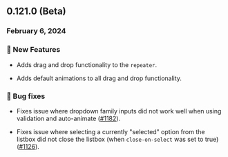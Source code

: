 ## 0.121.0 (Beta)

### February 6, 2024

### 💪 New Features

- Adds drag and drop functionality to the `repeater`.

- Adds default animations to all drag and drop functionality.

### 🐛 Bug fixes

- Fixes issue where dropdown family inputs did not work well when using validation and auto-animate ([#1182](https://github.com/formkit/formkit/issues/1182)).

- Fixes issue where selecting a currently "selected" option from the listbox did not close the listbox (when `close-on-select` was set to true) ([#1126](https://github.com/formkit/formkit/issues/1126)).


